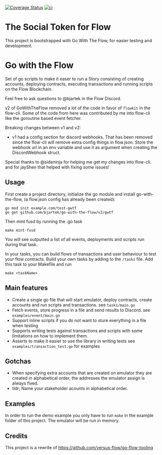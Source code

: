 [![Coverage Status](https://coveralls.io/repos/github/bjartek/go-with-the-flow/badge.svg?branch=main)](https://coveralls.io/github/bjartek/go-with-the-flow?branch=main) [![ci](https://github.com/bjartek/go-with-the-flow/actions/workflows/test.yml/badge.svg)](https://github.com/bjartek/go-with-the-flow/actions/workflows/test.yml)

# The Social Token for Flow 

This project is bootstrapped with Go With The Flow, for easier testing and development. 

# Go with the Flow

Set of go scripts to make it easer to run a Story consisting of creating accounts, deploying contracts, executing transactions and running scripts on the Flow Blockchain.

Feel free to ask questions to @bjartek in the Flow Discord.

v2 of GoWithTheFlow removed a lot of the code in favor of `flowkit` in the flow-cli. Some of the code from here was
contributed by me into flow-cli like the goroutine based event fetcher.

Breaking changes between v1 and v2:
 - v1 had a config section for discord webhooks. That has been removed since the flow-cli will remove extra config things in flow.json. Store the webhook url in an env variable and use it as argument when creating the DiscordWebhook struct.

Special thanks to @sideninja for helping me get my changes into flow-cli. and for jayShen that helped with fixing some issues!

## Usage
First create a project directory, initialize the go module and install go-with-the-flow, (a flow.json config has already been created):

```
go mod init example.com/test-gwtf
go get github.com/bjartek/go-with-the-flow/v2/gwtf
```

Then mint fusd by running the .go task
```
make mint-fusd
```
You will see outputted a list of all events, deployments and scripts run during that task. 

In your tasks, you can build flows of transactions and user behaviour to test your flow contracts. Build your own tasks by adding to the `/tasks` file. Add this task to your Makefile and run 
```
make <taskName>
```

## Main features
 - Create a single go file that will start emulator, deploy contracts, create accounts and run scripts and transactions. see `tasks/main.go` 
 - Fetch events, store progress in a file and send results to Discord. see `examples/event/main.go`
 - Support inline scripts if you do not want to sture everything in a file when testing 
 - Supports writing tests against transactions and scripts with some limitations on how to implement them. 
 - Asserts to make it easier to use the library in writing tests see `examples/transaction_test.go` for examples

## Gotchas
 - When specifying extra accounts that are created on emulator they are created in alphabetical order, the addresses the emulator assign is always fixed. 
 - tldr; Name your stakeholder acounts in alphabetical order.

## Examples

In order to run the demo example you only have to run `make` in the example folder of this project. 
The emulator will be run in memory. 

## Credits

This project is a rewrite of https://github.com/versus-flow/go-flow-tooling 



